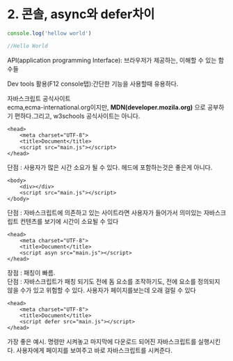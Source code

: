 # 2. 콘솔, async와 defer차이

```javascript
console.log('hellow world')

//Hello World
```

API\(application programming Interface\): 브라우저가 제공하는, 이해할 수 있는 함수들

Dev tools 활용\(F12 console탭\):간단한 기능을 사용할때 유용하다.



자바스크립트 공식사이트  
ecma,ecma-international.org이지만, **MDN\(developer.mozila.org\)** 으로 공부하기 편하다.그리고, w3schools 공식사이트는 아니다.

```markup
<head>
    <meta charset="UTF-8">
    <title>Document</title>
    <script src="main.js"></script>    
</head>
```

단점 : 사용자가 많은 시간 소요가 될 수 있다. 헤드에 포함하는것은 좋은게 아니다.

```markup
<body>
    <div></div>
    <script src="main.js"></script> 
</body>
```

단점 : 자바스크립트에 의존하고 있는 사이트라면 사용자가 들어가서 의미있는 자바스크립트 컨텐츠를 보기에 시간이 소요될 수 있다

```markup
<head>
    <meta charset="UTF-8">
    <title>Document</title>
    <script asyn src="main.js"></script> 
</head>
```

장점 : 패칭이 빠름.  
단점 : 자바스크립트가 패칭 되기도 전에 돔 요소를 조작하기도, 전에 요소를 정의되지 않을 수가 있고 위험할 수 있다. 사용자가 페이지를보는데 오래 걸릴 수 있다

```markup
<head>
    <meta charset="UTF-8">
    <title>Document</title>
    <script defer src="main.js"></script>
</head>
```

가장 좋은 예시. 명령만 시켜놓고 마지막에 다운로드 되어진 자바스크립트를 실행시킨다. 사용자에게 페이지를 보여주고 바로 자바스크립트를 시켜준다.

